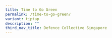 ```yaml
---
title: Time to Go Green
permalink: /time-to-go-green/
variant: tiptap
description: ""
third_nav_title: Defence Collective Singapore
---
```

